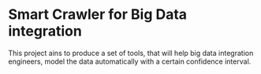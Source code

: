 # Smart Crawler for Big Data integration

This project ains to produce a set of tools, that will help big data integration engineers, model the data automatically with a certain confidence interval.